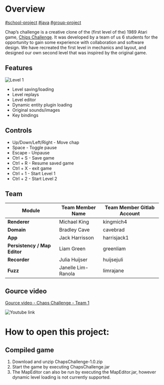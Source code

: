 # Overview

[#school-project](#) [#java](#) [#group-project](#)

Chap’s challenge is a creative clone of the (first level of the) 1989 Atari game, [Chips Challenge](https://en.wikipedia.org/wiki/Chip%27s_Challenge). It was developed by a team of us 6 students for the opportunity to gain some experience with collaboration and software design. We have recreated the first level in mechanics and layout, and designed our own second level that was inspired by the original game.

## Features

![Level 1](https://i.imgur.com/DFdZB4Y.png)

-   Level saving/loading
-   Level replays
-   Level editor
-   Dynamic entity plugin loading
-   Original sounds/images
-   Key bindings

## Controls

-   Up/Down/Left/Right - Move chap
-   Space - Toggle pause
-   Escape - Unpause
-   Ctrl + S - Save game
-   Ctrl + R - Resume saved game
-   Ctrl + X - exit game
-   Ctrl + 1 - Start Level 1
-   Ctrl + 2 - Start Level 2

## Team

| Module                       | Team Member Name   | Team Member Gitlab Account |
| ---------------------------- | ------------------ | -------------------------- |
| **Renderer**                 | Michael King       | kingmich4                  |
| **Domain**                   | Bradley Cave       | cavebrad                   |
| **App**                      | Jack Harrisson     | harrisjack1                |
| **Persistency / Map Editor** | Liam Green         | greenliam                  |
| **Recorder**                 | Julia Huijser      | huijsejuli                 |
| **Fuzz**                     | Janelle Lim-Ranola | limrajane                  |

## Gource video

[Gource video - Chaps Challenge - Team 1](https://www.youtube.com/watch?v=AKnG6IjosZg)

![Youtube link](https://img.youtube.com/vi/AKnG6IjosZg/0.jpg)

# How to open this project:

## Compiled game

1. Download and unzip ChapsChallenge-1.0.zip
2. Start the game by executing ChapsChallenge.jar
3. The MapEditor can also be run by executing the MapEditor.jar, however dynamic level loading is not currently supported.
